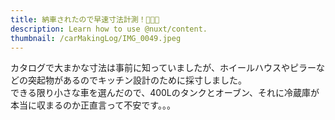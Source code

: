 ```yaml
---
title: 納車されたので早速寸法計測！👊👊👊
description: Learn how to use @nuxt/content.
thumbnail: /carMakingLog/IMG_0049.jpeg
---
```

カタログで大まかな寸法は事前に知っていましたが、ホイールハウスやピラーなどの突起物があるのでキッチン設計のために採寸しました。  
できる限り小さな車を選んだので、400Lのタンクとオーブン、それに冷蔵庫が本当に収まるのか正直言って不安です。。。